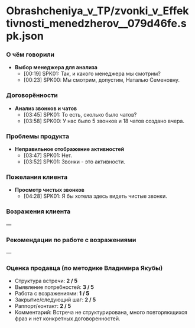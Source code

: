 # Obrashcheniya_v_TP/zvonki_v_Effektivnosti_menedzherov__079d46fe.spk.json

### О чём говорили
- **Выбор менеджера для анализа**
  - [00:19] SPK01: Так, и какого менеджера мы смотрим?
  - [00:23] SPK00: Мы смотрим, допустим, Наталью Семеновну.

### Договорённости
- **Анализ звонков и чатов**
  - [03:45] SPK01: То есть, сколько было чатов?
  - [03:58] SPK00: У нас было 5 звонков и 18 чатов создано вчера.

### Проблемы продукта
- **Неправильное отображение активностей**
  - [03:47] SPK01: Нет.
  - [03:52] SPK01: Звонки - это активности.

### Пожелания клиента
- **Просмотр чистых звонков**
  - [04:28] SPK01: Я бы хотела здесь видеть чистые звонки.

### Возражения клиента
—

### Рекомендации по работе с возражениями
—

### Оценка продавца (по методике Владимира Якубы)
- Структура встречи: **2 / 5**
- Выявление потребностей: **3 / 5**
- Работа с возражениями: **1 / 5**
- Закрытие/следующий шаг: **2 / 5**
- Раппорт/контакт: **2 / 5**
- Комментарий: Встреча не структурирована, много повторяющихся фраз и нет конкретных договоренностей.
